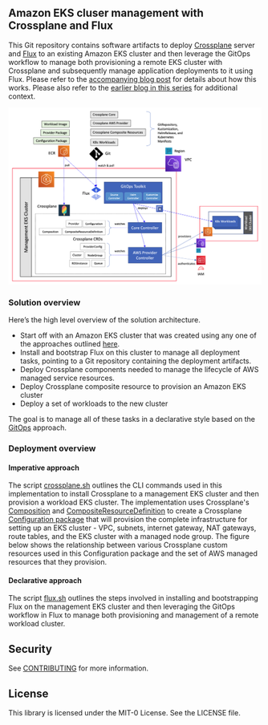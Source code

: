 ## Amazon EKS cluser management with Crossplane and Flux

This Git repository contains software artifacts to deploy [Crossplane](https://crossplane.io/) server and [Flux](https://fluxcd.io/) to an existing Amazon EKS cluster and then leverage the GitOps workflow to manage both provisioning a remote EKS cluster with Crossplane and subsequently manage application deployments to it using Flux. Please refer to the [accompanying blog post](https://aws.amazon.com/blogs/containers/gitops-model-for-provisioning-and-bootstrapping-amazon-eks-clusters-using-crossplane-and-flux) for details about how this works. Please also refer to the [earlier blog in this series](https://aws.amazon.com/blogs/containers/gitops-model-for-provisioning-and-bootstrapping-amazon-eks-clusters-using-crossplane-and-argo-cd/) for additional context.

<img class="wp-image-1960 size-full" src="images/Deployment-Architecture.png" alt="Deployment architecture"/>

### Solution overview

Here’s the high level overview of the solution architecture.

- Start off with an Amazon EKS cluster that was created using any one of the approaches outlined [here](https://docs.aws.amazon.com/eks/latest/userguide/create-cluster.html).
- Install and bootstrap Flux on this cluster to manage all deployment tasks, pointing to a Git repository containing the deployment artifacts. 
- Deploy Crossplane components needed to manage the lifecycle of AWS managed service resources.
- Deploy Crossplane composite resource to provision an Amazon EKS cluster
- Deploy a set of workloads to the new cluster

The goal is to manage all of these tasks in a declarative style based on the [GitOps](https://www.weave.works/blog/what-is-gitops-really) approach.

### Deployment overview

#### Imperative approach
The script [crossplane.sh](https://github.com/aws-samples/eks-gitops-crossplane-argocd/blob/main/crossplane.sh) outlines the CLI commands used in this implementation to install Crossplane to a management EKS cluster and then provision a workload EKS cluster. The implementation uses Crossplane's [Composition](https://crossplane.io/docs/v1.4/concepts/composition.html)  and [CompositeResourceDefinition](https://crossplane.io/docs/v1.4/concepts/composition.html) to create a Crossplane [Configuration package](https://crossplane.io/docs/v1.4/concepts/packages.html#configuration-packages) that will provision the complete infrastructure for setting up an EKS cluster - VPC, subnets, internet gateway, NAT gateways, route tables, and the EKS cluster with a managed node group. The figure below shows the relationship between various Crossplane custom resources used in this Configuration package and the set of AWS managed resources that they provision.

#### Declarative approach
The script [flux.sh](https://github.com/aws-samples/eks-gitops-crossplane-flux/blob/main/flux.sh) outlines the steps involved in installing and bootstrapping Flux on the management EKS cluster and then leveraging the GitOps workflow in Flux to manage both provisioning and management of a remote workload cluster.

## Security
See [CONTRIBUTING](CONTRIBUTING.md#security-issue-notifications) for more information.

## License
This library is licensed under the MIT-0 License. See the LICENSE file.